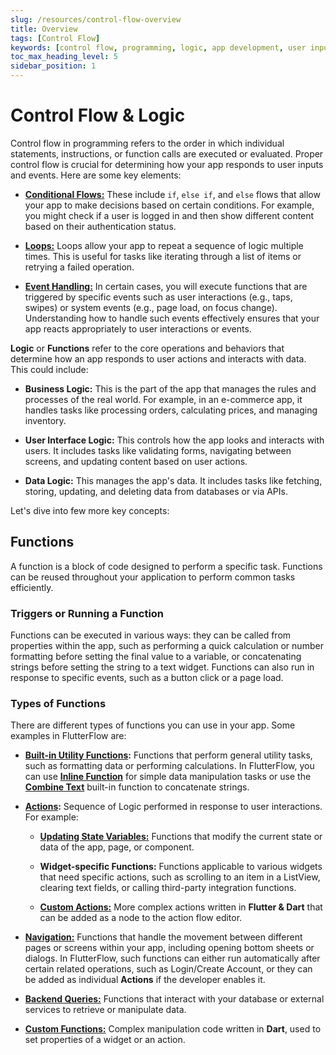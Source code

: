 ```yaml
---
slug: /resources/control-flow-overview
title: Overview
tags: [Control Flow]
keywords: [control flow, programming, logic, app development, user inputs, event handling, software engineering, coding, programming constructs, software logic]
toc_max_heading_level: 5
sidebar_position: 1
---
```


# Control Flow & Logic

Control flow in programming refers to the order in which individual statements, instructions, or
function calls are executed or evaluated. Proper control flow is crucial for determining how your
app responds to user inputs and events. Here are some key elements:

* **[Conditional Flows:](concepts.md)**
  These include `if`, `else if`, and `else` flows that allow your app to make decisions 
  based on
  certain conditions. For example, you might check if a user is logged in and then show different
  content based on their authentication status.

* **[Loops:](functions/loops.md)**
  Loops allow your app to repeat a sequence of logic multiple times. 
  This is useful for tasks like iterating through a list of items or retrying a failed operation.

* **[Event Handling:](functions/action-flow-editor.md#action-triggers)**
  In certain cases, you will execute functions that are triggered by specific events such as user
  interactions (e.g., taps, swipes) or system events (e.g., page load, on focus change).
  Understanding how to handle such events effectively ensures that your app reacts appropriately to
  user interactions or events.

**Logic** or **Functions** refer to the core operations and behaviors that determine how an app 
responds to user actions and interacts with data. This could include: 

* **Business Logic:** This is the part of the app that manages the rules and processes of the real 
world. For example, in an e-commerce app, it handles tasks like processing orders, calculating prices, and managing inventory.

* **User Interface Logic:** This controls how the app looks and interacts with users. It includes 
tasks like validating forms, navigating between screens, and updating content based on user actions.

* **Data Logic:** This manages the app's data. It includes tasks like fetching, storing, updating, 
and deleting data from databases or via APIs.



Let's dive into few more key concepts:

## Functions

A function is a block of code designed to perform a specific task. Functions can be reused
throughout your application to perform common tasks efficiently.

### Triggers or Running a Function

Functions can be executed in various ways: they can be called from properties within the app, such
as performing a quick calculation or number formatting before setting the final value to a variable,
or concatenating strings before setting the string to a text widget. Functions can also run in
response to specific events, such as a button click or a page load.

### Types of Functions

There are different types of functions you can use in your app. Some examples in FlutterFlow are:

* **[Built-in Utility Functions](functions/utility-functions.md):** Functions that perform general utility 
  tasks, such as 
  formatting 
data or performing calculations. In FlutterFlow, you can use 
[**Inline Function**](functions/utility-functions.md#inline-function-code-expressions) for simple data 
  manipulation tasks or use the 
  **[Combine Text](functions/utility-functions.md#combine-text)** built-in 
  function to concatenate strings.

* **[Actions](functions/action-flow-editor.md):** Sequence of Logic performed in response to 
  user interactions. For example: 
  * **[Updating State Variables:](../../ff-concepts/state-management/state-variables.md)** Functions that modify the current state or data of the app,
    page, or
    component.

  * **Widget-specific Functions:** Functions applicable to various widgets that need specific
    actions, such as scrolling to an item in a ListView, clearing text fields, or calling third-party
    integration functions.

  * **[Custom Actions:](../../ff-concepts/adding-customization/custom-actions.md)** More complex actions written in **Flutter & Dart** that can be added as a node to
    the action flow editor.

* **[Navigation:](../../ff-concepts/navigation-routing/nav-overview.md)** Functions that handle 
  the movement between different pages or screens within
  your app, including opening bottom sheets or dialogs. In FlutterFlow, such functions can
  either run automatically after certain related operations, such as Login/Create Account, or they
  can be added as individual **Actions** if the developer enables it.

* **[Backend Queries:](backend-logic/backend-query/backend-query.md)** Functions that interact with your 
  database or external 
  services to
  retrieve or manipulate data.

* **[Custom Functions:](../../ff-concepts/adding-customization/custom-functions.md)** Complex 
  manipulation code written in **Dart**, used to set 
  properties of a
  widget or an action.




## 